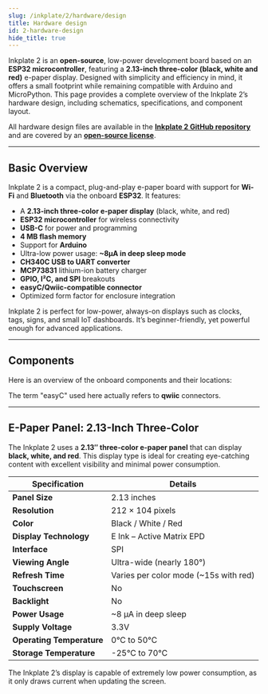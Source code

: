 ```yaml
---
slug: /inkplate/2/hardware/design
title: Hardware design
id: 2-hardware-design
hide_title: true
---
```


<SectionTitle title="Hardware Design" backgroundImage="/img/inkplate_2/hardware.png" />

Inkplate 2 is an **open-source**, low-power development board based on an **ESP32 microcontroller**, featuring a **2.13-inch three-color (black, white and red)** e-paper display. Designed with simplicity and efficiency in mind, it offers a small footprint while remaining compatible with Arduino and MicroPython. This page provides a complete overview of the Inkplate 2’s hardware design, including schematics, specifications, and component layout.

<InfoBox>All hardware design files are available in the [**Inkplate 2 GitHub repository**](https://github.com/SolderedElectronics/Soldered-Inkplate-2-hardware-design) and are covered by an [**open-source license**](https://github.com/SolderedElectronics/Soldered-Inkplate-2-hardware-design/blob/main/LICENSE.md).</InfoBox>

---

## Basic Overview

Inkplate 2 is a compact, plug-and-play e-paper board with support for **Wi-Fi** and **Bluetooth** via the onboard **ESP32**. It features:

- A **2.13-inch three-color e-paper display** (black, white, and red)
- **ESP32 microcontroller** for wireless connectivity
- **USB-C** for power and programming
- **4 MB flash memory**
- Support for **Arduino**
- Ultra-low power usage: **~8µA in deep sleep mode**
- **CH340C USB to UART converter**
- **MCP73831** lithium-ion battery charger
- **GPIO, I²C, and SPI** breakouts
- **easyC/Qwiic-compatible connector**
- Optimized form factor for enclosure integration

<InfoBox>Inkplate 2 is perfect for low-power, always-on displays such as clocks, tags, signs, and small IoT dashboards. It’s beginner-friendly, yet powerful enough for advanced applications.</InfoBox>

---

## Components

Here is an overview of the onboard components and their locations:
<CenteredImage src="/img/inkplate_2/front.png" alt="Inkplate 2 front" caption="Inkplate 2 front"  />
<CenteredImage src="/img/inkplate_2/back.png" alt="Inkplate 2 back" caption="Inkplate 2 back" />

<InfoBox>The term "easyC" used here actually refers to **qwiic** connectors.</InfoBox>

---

## E-Paper Panel: 2.13-Inch Three-Color

The Inkplate 2 uses a **2.13″ three-color e-paper panel** that can display **black, white, and red**. This display type is ideal for creating eye-catching content with excellent visibility and minimal power consumption.

| **Specification**           | **Details**                             |
|-----------------------------|-----------------------------------------|
| **Panel Size**              | 2.13 inches                             |
| **Resolution**              | 212 × 104 pixels                        |
| **Color**                   | Black / White / Red                     |
| **Display Technology**      | E Ink – Active Matrix EPD               |
| **Interface**               | SPI                                     |
| **Viewing Angle**           | Ultra-wide (nearly 180°)                |
| **Refresh Time**            | Varies per color mode (~15s with red)   |
| **Touchscreen**             | No                                      |
| **Backlight**               | No                                      |
| **Power Usage**             | ~8 µA in deep sleep                     |
| **Supply Voltage**          | 3.3V                                    |
| **Operating Temperature**   | 0°C to 50°C                             |
| **Storage Temperature**     | -25°C to 70°C                           |

<InfoBox>The Inkplate 2’s display is capable of extremely low power consumption, as it only draws current when updating the screen.</InfoBox>